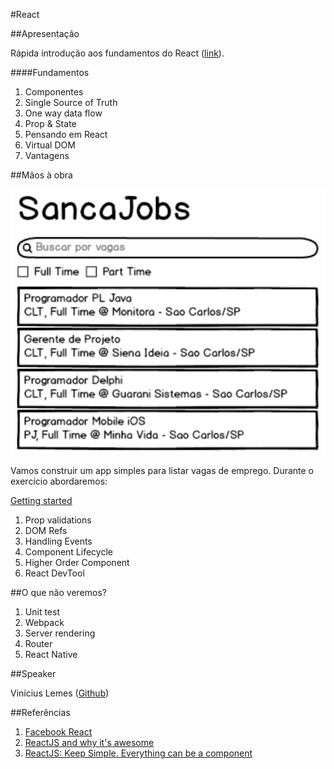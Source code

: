 #React

##Apresentação

Rápida introdução aos fundamentos do React ([link](https://docs.google.com/presentation/d/1LIq_z2OTSzRI5oI1Gr3-lSw9j0PmFeDQWlZ_bGYtXAE/edit?usp=sharing)).

####Fundamentos

 1. Componentes
 2. Single Source of Truth
 3. One way data flow
 4. Prop & State
 5. Pensando em React
 6. Virtual DOM
 7. Vantagens

##Mãos à obra

![sanca-jobs-mockup](./sanca-jobs-mockup.png)

Vamos construir um app simples para listar vagas de emprego. Durante o exercício abordaremos:

[Getting started](./GET-STARTED.md)

 1. Prop validations
 2. DOM Refs
 3. Handling Events
 4. Component Lifecycle
 5. Higher Order Component
 6. React DevTool

##O que não veremos?

 1. Unit test
 2. Webpack
 3. Server rendering
 4. Router
 5. React Native

##Speaker

Vinícius Lemes ([Github](http://github.com/lemes))

##Referências

 1. [Facebook React](https://facebook.github.io/react/)
 2. [ReactJS and why it's awesome](http://www.slideshare.net/AndrewHull/react-js-and-why-its-awesome)
 2. [ReactJS: Keep Simple. Everything can be a component](https://speakerdeck.com/pedronauck/reactjs-keep-simple-everything-can-be-a-component)
